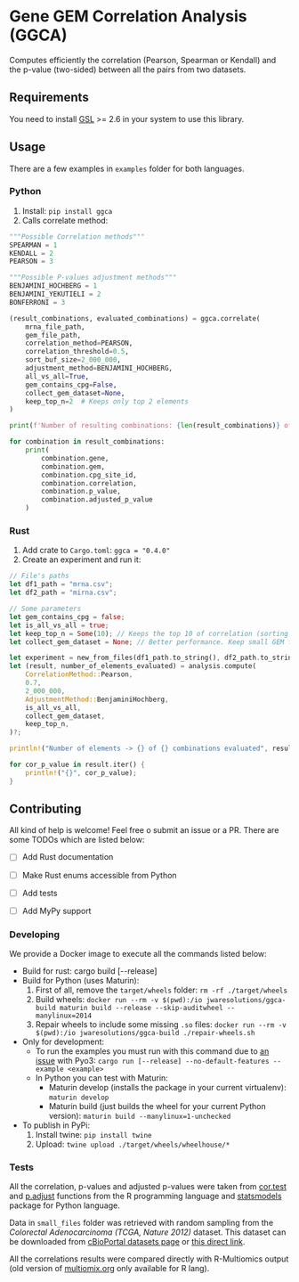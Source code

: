 # Gene GEM Correlation Analysis (GGCA)

Computes efficiently the correlation (Pearson, Spearman or Kendall) and the p-value (two-sided) between all the pairs from two datasets.


## Requirements

You need to install [GSL][gsl] >= 2.6 in your system to use this library.


## Usage

There are a few examples in `examples` folder for both languages.


### Python

1. Install: `pip install ggca`
1. Calls correlate method:

```python
"""Possible Correlation methods"""
SPEARMAN = 1
KENDALL = 2
PEARSON = 3

"""Possible P-values adjustment methods"""
BENJAMINI_HOCHBERG = 1
BENJAMINI_YEKUTIELI = 2
BONFERRONI = 3

(result_combinations, evaluated_combinations) = ggca.correlate(
	mrna_file_path,
	gem_file_path,
	correlation_method=PEARSON,
	correlation_threshold=0.5,
	sort_buf_size=2_000_000,
	adjustment_method=BENJAMINI_HOCHBERG,
	all_vs_all=True,
	gem_contains_cpg=False,
	collect_gem_dataset=None,
	keep_top_n=2  # Keeps only top 2 elements
)

print(f'Number of resulting combinations: {len(result_combinations)} of {evaluated_combinations} evaluated combinations')

for combination in result_combinations:
	print(
		combination.gene,
		combination.gem,
		combination.cpg_site_id,
		combination.correlation,
		combination.p_value,
		combination.adjusted_p_value
	)
```

### Rust

1. Add crate to `Cargo.toml`: `ggca = "0.4.0"`
1. Create an experiment and run it:

```rust
// File's paths
let df1_path = "mrna.csv";
let df2_path = "mirna.csv";

// Some parameters
let gem_contains_cpg = false;
let is_all_vs_all = true;
let keep_top_n = Some(10); // Keeps the top 10 of correlation (sorting by abs values)
let collect_gem_dataset = None; // Better performance. Keep small GEM files in memory

let experiment = new_from_files(df1_path.to_string(), df2_path.to_string(), false);
let (result, number_of_elements_evaluated) = analysis.compute(
	CorrelationMethod::Pearson,
	0.7,
	2_000_000,
	AdjustmentMethod::BenjaminiHochberg,
	is_all_vs_all,
	collect_gem_dataset,
	keep_top_n,
)?;

println!("Number of elements -> {} of {} combinations evaluated", result.len(), number_of_elements_evaluated);

for cor_p_value in result.iter() {
	println!("{}", cor_p_value);
}
```


## Contributing

All kind of help is welcome! Feel free o submit an issue or a PR. There are some TODOs which are listed below:

- [ ] Add Rust documentation
- [ ] Make Rust enums accessible from Python
- [ ] Add tests
- [ ] Add MyPy support


### Developing

We provide a Docker image to execute all the commands listed below:

- Build for rust: cargo build [--release]
- Build for Python (uses Maturin):
	1. First of all, remove the `target/wheels` folder: `rm -rf ./target/wheels`
	1. Build wheels: `docker run --rm -v $(pwd):/io jwaresolutions/ggca-build maturin build --release --skip-auditwheel --manylinux=2014`
	1. Repair wheels to include some missing `.so` files: `docker run --rm -v $(pwd):/io jwaresolutions/ggca-build ./repair-wheels.sh`
- Only for development:
	- To run the examples you must run with this command due to [an issue][pyo3-issue] with Pyo3: `cargo run [--release] --no-default-features --example <example>`
	- In Python you can test with Maturin:
		- Maturin develop (installs the package in your current virtualenv): `maturin develop`
		- Maturin build (just builds the wheel for your current Python version): `maturin build --manylinux=1-unchecked`
- To publish in PyPi:
	1. Install twine: `pip install twine`
	1. Upload: `twine upload ./target/wheels/wheelhouse/*`


### Tests

All the correlation, p-values and adjusted p-values were taken from [cor.test][r-cor-test] and [p.adjust][r-p-adjust] functions from the R programming language and [statsmodels][statsmodels] package for Python language.

Data in `small_files` folder was retrieved with random sampling from the *Colorectal Adenocarcinoma (TCGA, Nature 2012)* dataset. This dataset can be downloaded from [cBioPortal datasets page][cbioportal-datasets-page] or [this direct link][colorectal-dataset].

All the correlations results were compared directly with R-Multiomics output (old version of [multiomix.org][multiomix] only available for R lang).


[gsl]: https://www.gnu.org/software/gsl/
[pyo3-issue]: https://github.com/PyO3/pyo3/issues/1084
[r-cor-test]: https://www.rdocumentation.org/packages/stats/versions/3.6.2/topics/cor.test
[r-p-adjust]: https://www.rdocumentation.org/packages/stats/versions/3.6.2/topics/p.adjust
[statsmodels]: https://www.statsmodels.org/dev/generated/statsmodels.stats.multitest.multipletests.html
[cbioportal-datasets-page]: https://www.cbioportal.org/datasets
[colorectal-dataset]: https://cbioportal-datahub.s3.amazonaws.com/coadread_tcga_pub.tar.gz
[multiomix]: https://www.multiomix.org